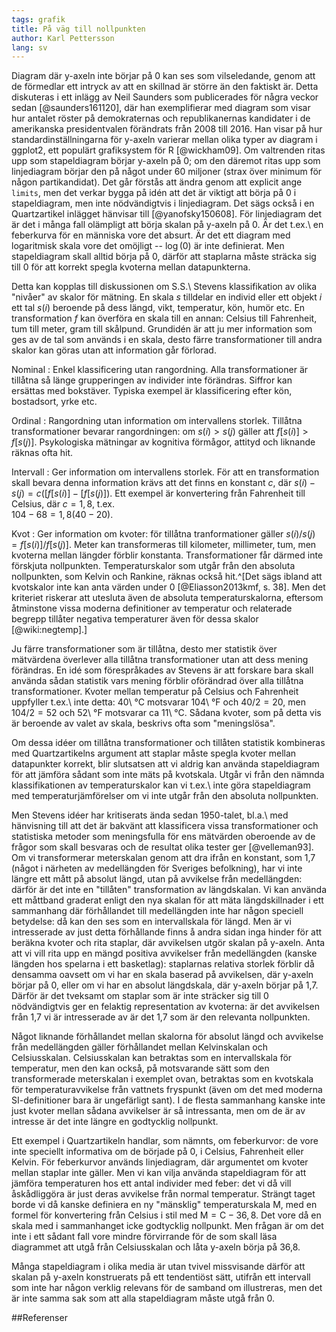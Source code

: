 ```yaml
---
tags: grafik
title: På väg till nollpunkten
author: Karl Pettersson
lang: sv
---
```


Diagram där y-axeln inte börjar på 0 kan ses som vilseledande, genom att de
förmedlar ett intryck av att en skillnad är större än den faktiskt är. Detta
diskuteras i ett inlägg av Neil Saunders som publicerades för några veckor
sedan [@saunders161120], där han exemplifierar med diagram som visar hur
antalet röster på demokraternas och republikanernas kandidater i de amerikanska
presidentvalen förändrats från 2008 till 2016. Han visar på hur
standardinställningarna för y-axeln varierar mellan olika typer av diagram i
ggplot2, ett populärt grafiksystem för R [@wickham09]. Om valtrenden ritas upp
som stapeldiagram börjar y-axeln på 0; om den däremot ritas upp som
linjediagram börjar den på något under 60 miljoner (strax över minimum för någon
partikandidat). Det går förstås att ändra genom att explicit ange `limits`, men
det verkar bygga på idén att det är viktigt att börja på 0 i stapeldiagram, men
inte nödvändigtvis i linjediagram. Det sägs också i en Quartzartikel inlägget
hänvisar till [@yanofsky150608]. För linjediagram det är det i många fall
olämpligt att börja skalan på y-axeln på 0. Är det t.ex.\ en feberkurva för en
människa vore det absurt. Är det ett diagram med logaritmisk skala vore det
omöjligt -- $\log(0)$ är inte definierat. Men stapeldiagram skall alltid börja
på 0, därför att staplarna måste sträcka sig till 0 för att korrekt spegla
kvoterna mellan datapunkterna.

Detta kan kopplas till diskussionen om S.S.\ Stevens klassifikation av olika
"nivåer" av skalor för mätning. En skala $s$ tilldelar en individ eller ett
objekt $i$ ett tal $s(i)$ beroende på dess längd, vikt, temperatur, kön, humör
etc. En transformation $f$ kan överföra en skala till en annan: Celsius till
Fahrenheit, tum till meter, gram till skålpund. Grundidén är att ju mer
information som ges av de tal som används i en skala, desto färre
transformationer till andra skalor kan göras utan att information går förlorad.

Nominal
:    Enkel klassificering utan rangordning. Alla transformationer är tillåtna
så länge grupperingen av individer inte förändras. Siffror kan ersättas med
bokstäver. Typiska exempel är klassificering efter kön, bostadsort, yrke etc.

Ordinal
:    Rangordning utan information om intervallens storlek. Tillåtna
transformationer bevarar rangordningen: om $s(i)>s(j)$ gäller att
$f[s(i)]>f[s(j)]$. Psykologiska mätningar av kognitiva förmågor, attityd och
liknande räknas ofta hit.

Intervall
:   Ger information om intervallens storlek. För att en transformation skall
bevara denna information
krävs att det finns en konstant $c$, där $s(i)-s(j)=c([f[s(i)]-[f[s(j)])$. Ett
exempel är konvertering från Fahrenheit till Celsius, där $c=1{,}8$, t.ex.\
$104-68=1{,}8(40-20)$.

Kvot
:   Ger information om kvoter: för tillåtna tranformationer gäller
$s(i)/s(j)=f[s(i)]/f[s(j)]$. Meter kan transformeras till kilometer,
millimeter, tum, men kvoterna mellan längder förblir konstanta.
Transformationer får därmed inte förskjuta nollpunkten. Temperaturskalor som utgår
från den absoluta nollpunkten, som Kelvin och Rankine, räknas också hit.^[Det
sägs ibland att kvotskalor inte kan anta värden under 0 [@Eliasson2013kmf, s.
38]. Men det kriteriet riskerar att utesluta även de absoluta temperaturskalorna,
eftersom åtminstone vissa moderna definitioner av temperatur och relaterade
begrepp tillåter negativa temperaturer även för dessa skalor [@wiki:negtemp].]

Ju färre transformationer som är tillåtna, desto mer statistik över mätvärdena
överlever alla tillåtna transformationer utan att dess mening förändras. En idé
som förespråkades av Stevens är att forskare bara skall använda sådan statistik
vars mening förblir oförändrad över alla tillåtna transformationer. Kvoter
mellan temperatur på Celsius och Fahrenheit uppfyller t.ex.\ inte detta:
40\ °C motsvarar 104\ °F och $40/2=20$, men $104/2=52$ och 52\ °F
motsvarar ca 11\ °C. Sådana kvoter, som på detta vis är beroende av valet av skala,
beskrivs ofta som "meningslösa".

Om dessa idéer om tillåtna transformationer och tillåten statistik kombineras
med Quartzartikelns argument att staplar måste spegla kvoter mellan datapunkter
korrekt, blir slutsatsen att vi aldrig kan använda stapeldiagram för att
jämföra sådant som inte mäts på kvotskala. Utgår vi från den nämnda
klassifikationen av temperaturskalor kan vi t.ex.\ inte göra stapeldiagram med
temperaturjämförelser om vi inte utgår från den absoluta nollpunkten.

Men Stevens idéer har kritiserats ända sedan 1950-talet, bl.a.\ med hänvisning
till att det är bakvänt att klassificera vissa transformationer och statistiska
metoder som meningsfulla för ens mätvärden oberoende av de frågor som skall
besvaras och de resultat olika tester ger [@velleman93]. Om vi transformerar
meterskalan genom att dra ifrån en konstant, som 1,7 (något i närheten av
medellängden för Sveriges befolkning), har vi inte längre ett mått på absolut
längd, utan på avvikelse från medellängden: därför är det inte en "tillåten"
transformation av längdskalan. Vi kan använda ett måttband graderat enligt den
nya skalan för att mäta längdskillnader i ett sammanhang där förhållandet till
medellängden inte har någon speciell betydelse: då kan den ses som en
intervallskala för längd. Men är vi intresserade av just detta förhållande
finns å andra sidan inga hinder för att beräkna kvoter och rita staplar, där
avvikelsen utgör skalan på y-axeln. Anta att vi vill rita upp en mängd positiva
avvikelser från medellängden (kanske längden hos spelarna i ett basketlag):
staplarnas relativa storlek förblir då densamma oavsett om vi har en skala
baserad på avvikelsen, där y-axeln börjar på 0, eller om vi har en absolut
längdskala, där y-axeln börjar på 1,7. Därför är det tveksamt om staplar som är
inte sträcker sig till 0 nödvändigtvis ger en felaktig representation av
kvoterna: är det avvikelsen från 1,7 vi är intresserade av är det 1,7 som är
den relevanta nollpunkten.

Något liknande förhållandet mellan skalorna för absolut längd och avvikelse
från medellängden gäller förhållandet mellan Kelvinskalan och Celsiusskalan.
Celsiusskalan kan betraktas som en intervallskala för temperatur, men den kan
också, på motsvarande sätt som den transformerade meterskalan i exemplet ovan,
betraktas som en kvotskala för temperaturavvikelse från vattnets fryspunkt
(även om det med moderna SI-definitioner bara är ungefärligt sant). I de flesta
sammanhang kanske inte just kvoter mellan sådana avvikelser är så intressanta,
men om de är av intresse är det inte längre en godtycklig nollpunkt.

Ett exempel i Quartzartikeln handlar, som nämnts, om feberkurvor: de vore inte
speciellt informativa om de började på 0, i Celsius, Fahrenheit eller Kelvin.
För feberkurvor används linjediagram, där argumentet om kvoter mellan staplar
inte gäller. Men vi kan vilja använda stapeldiagram för att jämföra
temperaturen hos ett antal individer med feber: det vi då vill åskådliggöra är
just deras avvikelse från normal temperatur. Strängt taget borde vi då kanske
definiera en ny "mänsklig" temperaturskala M, med en formel för konvertering
från Celsius i stil med $\text{M}=\text{C}-36{,}8$. Det vore då en skala med i
sammanhanget icke godtycklig nollpunkt. Men frågan är om det inte i ett sådant
fall vore mindre förvirrande för de som skall läsa diagrammet att utgå från
Celsiusskalan och låta y-axeln börja på 36,8.

Många stapeldiagram i olika media är utan tvivel missvisande därför att skalan
på y-axeln konstruerats på ett tendentiöst sätt, utifrån ett intervall som inte
har någon verklig relevans för de samband om illustreras, men det är inte samma
sak som att alla stapeldiagram måste utgå från 0.

##Referenser
